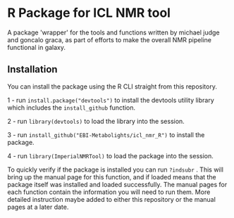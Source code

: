 # R Package for ICL NMR tool

A package 'wrapper' for the tools and functions written by michael judge and goncalo graca, as part of efforts to make the overall NMR pipeline functional in galaxy.

## Installation
You can install the package using the R CLI straight from this repository.

1 - run `install.package("devtools")` to install the devtools utility library which includes the `install_github` function.

2 - run `library(devtools)` to load the library into the session.

3 - run `install_github("EBI-Metabolights/icl_nmr_R")` to install the package.

4 - run `library(ImperialNMRTool)` to load the package into the session.

To quickly verify if the package is installed you can run `?indsubr` . This will bring up the manual page for this function, and if loaded means that the package itself was installed and loaded successfully. The manual pages for each function contain the information you will need to run them. More detailed instruction maybe added to either this repository or the manual pages at a later date.